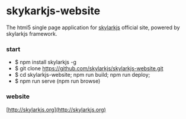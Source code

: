# skykarkjs-website
The html5 single page application for [skylarkjs](http://skylarkjs.org) official site, powered by skylarkjs framework.

### start
* $ npm install skylarkjs -g
* $ git clone https://github.com/skylarkjs/skylarkjs-website.git
* $ cd skylarkjs-website; npm run build; npm run deploy;
* $ npm run serve (npm run browse)

### website
[http://skylarkjs.org](http://skylarkjs.org)
